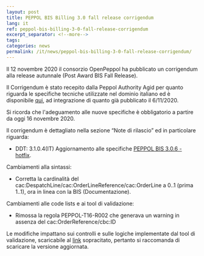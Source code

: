 ```yaml
---
layout: post
title: PEPPOL BIS Billing 3.0 fall release corrigendum
lang: it
ref: peppol-bis-billing-3-0-fall-release-corrigendum
excerpt_separator: <!--more-->
tags:
categories: news
permalink: /it/news/peppol-bis-billing-3-0-fall-release-corrigendum/
---
```


Il 12 novembre 2020 il consorzio OpenPeppol ha pubblicato un corrigendum alla release autunnale (Post Award BIS Fall Release).

Il Corrigendum è stato recepito dalla Peppol Authority Agid per quanto riguarda le specifiche tecniche utilizzate nel dominio italiano ed è disponibile [qui](https://peppol-docs.agid.gov.it/), ad integrazione di quanto già pubblicato il 6/11/2020.

Si ricorda che l'adeguamento alle nuove specifiche è obbligatorio a partire da oggi 16 novembre 2020.

Il corrigendum è dettagliato nella sezione “Note di rilascio” ed in particolare riguarda:

* DDT: 3.1.0.4(IT) Aggiornamento alle specifiche [PEPPOL BIS 3.0.6 - hotfix](https://docs.peppol.eu/poacc/upgrade-3/release-notes/).

Cambiamenti alla sintassi:

* Corretta la cardinalità del cac:DespatchLine/cac:OrderLineReference/cac:OrderLine a 0..1 (prima 1..1), ora in linea con la BIS (Documentazione).

Cambiamenti alle code lists e ai tool di validazione:

* Rimossa la regola PEPPOL-T16-R002 che generava un warning in assenza del cac:OrderReference/cbc:ID

Le modifiche impattano sui controlli e sulle logiche implementate dal tool di validazione, scaricabile al [link](https://peppol-docs.agid.gov.it/) sopracitato, pertanto si raccomanda di scaricare la versione aggiornata.
